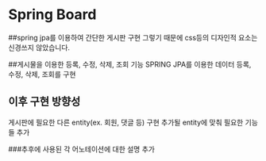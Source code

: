 # Spring Board

##spring jpa를 이용하여 간단한 게시판 구현
그렇기 때문에 css등의 디자인적 요소는 신경쓰지 않았습니다.

##게시물을 이용한 등록, 수정, 삭제, 조회 기능
SPRING JPA를 이용한 데이터 등록, 수정, 삭제, 조회를 구현

## 이후 구현 방향성
게시판에 필요한 다른 entity(ex. 회원, 댓글 등) 구현
추가될 entity에 맞춰 필요한 기능들 추가

###추후에 사용된 각 어노테이션에 대한 설명 추가